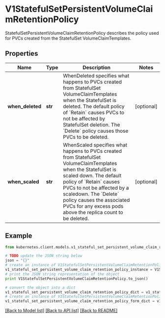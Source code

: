 # V1StatefulSetPersistentVolumeClaimRetentionPolicy

StatefulSetPersistentVolumeClaimRetentionPolicy describes the policy used for PVCs created from the StatefulSet VolumeClaimTemplates.

## Properties

Name | Type | Description | Notes
------------ | ------------- | ------------- | -------------
**when_deleted** | **str** | WhenDeleted specifies what happens to PVCs created from StatefulSet VolumeClaimTemplates when the StatefulSet is deleted. The default policy of &#x60;Retain&#x60; causes PVCs to not be affected by StatefulSet deletion. The &#x60;Delete&#x60; policy causes those PVCs to be deleted. | [optional] 
**when_scaled** | **str** | WhenScaled specifies what happens to PVCs created from StatefulSet VolumeClaimTemplates when the StatefulSet is scaled down. The default policy of &#x60;Retain&#x60; causes PVCs to not be affected by a scaledown. The &#x60;Delete&#x60; policy causes the associated PVCs for any excess pods above the replica count to be deleted. | [optional] 

## Example

```python
from kubernetes.client.models.v1_stateful_set_persistent_volume_claim_retention_policy import V1StatefulSetPersistentVolumeClaimRetentionPolicy

# TODO update the JSON string below
json = "{}"
# create an instance of V1StatefulSetPersistentVolumeClaimRetentionPolicy from a JSON string
v1_stateful_set_persistent_volume_claim_retention_policy_instance = V1StatefulSetPersistentVolumeClaimRetentionPolicy.from_json(json)
# print the JSON string representation of the object
print V1StatefulSetPersistentVolumeClaimRetentionPolicy.to_json()

# convert the object into a dict
v1_stateful_set_persistent_volume_claim_retention_policy_dict = v1_stateful_set_persistent_volume_claim_retention_policy_instance.to_dict()
# create an instance of V1StatefulSetPersistentVolumeClaimRetentionPolicy from a dict
v1_stateful_set_persistent_volume_claim_retention_policy_form_dict = v1_stateful_set_persistent_volume_claim_retention_policy.from_dict(v1_stateful_set_persistent_volume_claim_retention_policy_dict)
```
[[Back to Model list]](../README.md#documentation-for-models) [[Back to API list]](../README.md#documentation-for-api-endpoints) [[Back to README]](../README.md)



